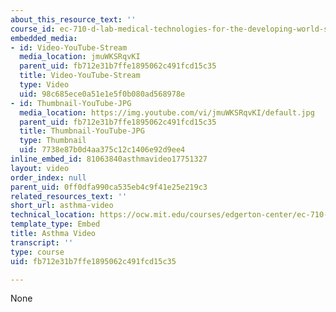 ```yaml
---
about_this_resource_text: ''
course_id: ec-710-d-lab-medical-technologies-for-the-developing-world-spring-2010
embedded_media:
- id: Video-YouTube-Stream
  media_location: jmuWKSRqvKI
  parent_uid: fb712e31b7ffe1895062c491fcd15c35
  title: Video-YouTube-Stream
  type: Video
  uid: 98c685ece0a51e1e5f0b080ad568978e
- id: Thumbnail-YouTube-JPG
  media_location: https://img.youtube.com/vi/jmuWKSRqvKI/default.jpg
  parent_uid: fb712e31b7ffe1895062c491fcd15c35
  title: Thumbnail-YouTube-JPG
  type: Thumbnail
  uid: 7738e87b0d4aa375c12c1406e92d9ee4
inline_embed_id: 81063840asthmavideo17751327
layout: video
order_index: null
parent_uid: 0ff0dfa990ca535eb4c9f41e25e219c3
related_resources_text: ''
short_url: asthma-video
technical_location: https://ocw.mit.edu/courses/edgerton-center/ec-710-d-lab-medical-technologies-for-the-developing-world-spring-2010/assignments/summary-and-instructions/asthma-video
template_type: Embed
title: Asthma Video
transcript: ''
type: course
uid: fb712e31b7ffe1895062c491fcd15c35

---
```

None